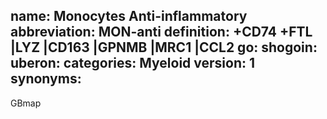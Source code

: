 name: Monocytes Anti-inflammatory
abbreviation: MON-anti
definition: +CD74 +FTL |LYZ |CD163 |GPNMB |MRC1 |CCL2
go: 
shogoin: 
uberon: 
categories: Myeloid
version: 1 
synonyms:
---
GBmap